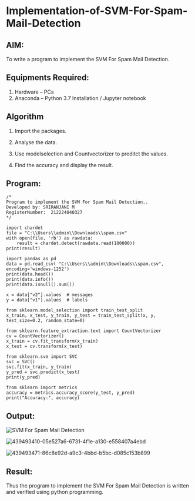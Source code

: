 # Implementation-of-SVM-For-Spam-Mail-Detection

## AIM:
To write a program to implement the SVM For Spam Mail Detection.

## Equipments Required:
1. Hardware – PCs
2. Anaconda – Python 3.7 Installation / Jupyter notebook

## Algorithm
1. Import the packages.

2. Analyse the data.

3. Use modelselection and Countvectorizer to preditct the values.

4. Find the accuracy and display the result.

## Program:
```
/*
Program to implement the SVM For Spam Mail Detection..
Developed by: SRIRANJANI M
RegisterNumber:  212224040327
*/

import chardet
file = "C:\\Users\\admin\\Downloads\\spam.csv"
with open(file, 'rb') as rawdata:
    result = chardet.detect(rawdata.read(100000))
print(result)

import pandas as pd
data = pd.read_csv( "C:\\Users\\admin\\Downloads\\spam.csv", encoding='windows-1252')
print(data.head())
print(data.info())
print(data.isnull().sum())

x = data["v2"].values  # messages
y = data["v1"].values  # labels

from sklearn.model_selection import train_test_split
x_train, x_test, y_train, y_test = train_test_split(x, y, test_size=0.2, random_state=0)

from sklearn.feature_extraction.text import CountVectorizer
cv = CountVectorizer()
x_train = cv.fit_transform(x_train)
x_test = cv.transform(x_test)

from sklearn.svm import SVC
svc = SVC()
svc.fit(x_train, y_train)
y_pred = svc.predict(x_test)
print(y_pred)

from sklearn import metrics
accuracy = metrics.accuracy_score(y_test, y_pred)
print("Accuracy:", accuracy)
```

## Output:
![SVM For Spam Mail Detection](sam.png)

![439493410-05e527a6-6731-4f1e-a130-e558407a4ebd](https://github.com/user-attachments/assets/0e5249c2-4936-4afa-b40d-8f0266de70d3)

![439493471-86c8e92d-a9c3-4bbd-b5bc-d085c153b899](https://github.com/user-attachments/assets/491499c7-8acb-4c15-8d30-883afa22f25a)



## Result:
Thus the program to implement the SVM For Spam Mail Detection is written and verified using python programming.
